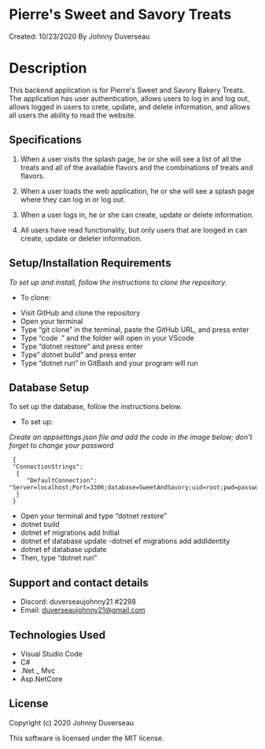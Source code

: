 # Pierre's Sweet and Savory Treats

Created: 10/23/2020
 By Johnny Duverseau

# Description

This backend application is for Pierre's Sweet and Savory Bakery Treats. The application has user authentication, allows users to log in and log out, allows logged in users to crete, update, and delete information, and allows all users the ability to read the website. 

## Specifications

1. When a user visits the splash page, he or she will see a list of all the treats and all of the available flavors and the combinations of treats and flavors. 

2. When a user loads the web application, he or she will see a splash page where they can log in or log out.

3. When a user logs in, he or she can create, update or delete information. 

4. All users have read functionality, but only users that are looged in can create, update or deleter information. 


## Setup/Installation Requirements
_To set up and install, follow the instructions to clone the repository._ 

* To clone: 
- Visit GitHub and clone the repository 
- Open your terminal 
- Type “git clone” in the terminal, paste the GitHub URL, and press enter
- Type “code .” and the folder will open in your VScode
- Type “dotnet restore” and press enter 
- Type” dotnet  build” and press enter
- Type “dotnet run” in GitBash and your program will run 
 ## Database Setup
To set up the database, follow the instructions below. 

* To set up: 

_Create an appsettings.json file and add the code in the image below; don’t forget to change your password_

```
 {
 "ConnectionStrings": 
  {
     "DefaultConnection": "Server=localhost;Port=3306;database=SweetAndSavory;uid=root;pwd=password;"
  }
 }
 ```

- Open your terminal and type “dotnet restore”
- dotnet build 
- dotnet ef migrations add Initial
- dotnet ef database update
-dotnet ef migrations add addIdentity
- dotnet ef database update 
- Then, type “dotnet run” 

## Support and contact details
- Discord: duverseaujohnny21 #2298
- Email: duverseaujohnny21@gmail.com
## Technologies Used
- Visual Studio Code
- C#
- .Net
_ Mvc
- Asp.NetCore
## License
Copyright (c) 2020 Johnny Duverseau

This software is licensed under the MIT license.